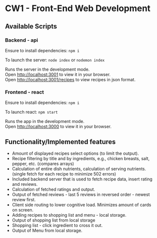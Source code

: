 # CW1 - Front-End Web Development

## Available Scripts

### Backend - api

Ensure to install dependencies:
`npm i`

To launch the server:
`node index` or `nodemon index`

Runs the server in the development mode.\
Open [http://localhost:3001](http://localhost:3001) to view it in your browser.\
Open [http://localhost:3001/recipes](http://localhost:3001/recipes) to view recipes in json format.

### Frontend - react

Ensure to install dependencies:
`npm i`

To launch react:
`npm start`

Runs the app in the development mode.\
Open [http://localhost:3000](http://localhost:3000) to view it in your browser.

## Functionality/Implemented features

- Amount of displayed recipes select options (to limit the output).
- Recipe filtering by title and by ingredients, e.g., chicken breasts, salt, pepper, etc. (compares arrays)
- Calculation of entire dish nutrients, calculation of serving nutrients. (single fetch for each recipe to minimize 502 errors)
- Included backend server that is used to fetch recipe data, insert rating and reviews.
- Calculation of fetched ratings and output.
- Output of fetched reviews - last 5 reviews in reversed order - newest review first.
- Client side routing to lower cognitive load. Minimizes amount of cards on screen.
- Adding recipes to shopping list and menu - local storage.
- Output of shopping list from local storage
- Shopping list - click ingredient to cross it out.
- Output of Menu from local storage.
